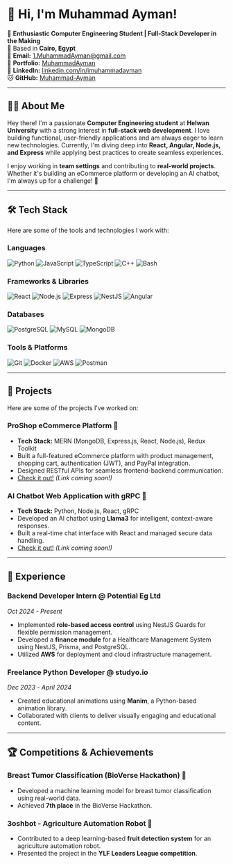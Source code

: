 # 👋 Hi, I'm Muhammad Ayman!

🚀 **Enthusiastic Computer Engineering Student | Full-Stack Developer in the Making**  
📍 Based in **Cairo, Egypt**  
📧 **Email:** [1.MuhammadAyman@gmail.com](mailto:1.MuhammadAyman@gmail.com)  
🔗 **Portfolio:** [MuhammadAyman](https://imuhammad.vercel.app/)  
💼 **LinkedIn:** [linkedin.com/in/imuhammadayman](https://www.linkedin.com/in/imuhammadayman)  
🐱 **GitHub:** [Muhammad-Ayman](https://github.com/Muhammad-Ayman)

---

## 👨‍💻 About Me

Hey there! I'm a passionate **Computer Engineering student** at **Helwan University** with a strong interest in **full-stack web development**. I love building functional, user-friendly applications and am always eager to learn new technologies. Currently, I'm diving deep into **React, Angular, Node.js, and Express** while applying best practices to create seamless experiences.

I enjoy working in **team settings** and contributing to **real-world projects**. Whether it's building an eCommerce platform or developing an AI chatbot, I'm always up for a challenge! 🚀

---

## 🛠️ Tech Stack

Here are some of the tools and technologies I work with:

### **Languages**
![Python](https://img.shields.io/badge/Python-3776AB?style=for-the-badge&logo=python&logoColor=white)
![JavaScript](https://img.shields.io/badge/JavaScript-F7DF1E?style=for-the-badge&logo=javascript&logoColor=black)
![TypeScript](https://img.shields.io/badge/TypeScript-3178C6?style=for-the-badge&logo=typescript&logoColor=white)
![C++](https://img.shields.io/badge/C++-00599C?style=for-the-badge&logo=c%2B%2B&logoColor=white)
![Bash](https://img.shields.io/badge/Bash-4EAA25?style=for-the-badge&logo=gnu-bash&logoColor=white)

### **Frameworks & Libraries**
![React](https://img.shields.io/badge/React-61DAFB?style=for-the-badge&logo=react&logoColor=black)
![Node.js](https://img.shields.io/badge/Node.js-339933?style=for-the-badge&logo=node.js&logoColor=white)
![Express](https://img.shields.io/badge/Express-000000?style=for-the-badge&logo=express&logoColor=white)
![NestJS](https://img.shields.io/badge/NestJS-E0234E?style=for-the-badge&logo=nestjs&logoColor=white)
![Angular](https://img.shields.io/badge/Angular-DD0031?style=for-the-badge&logo=angular&logoColor=white)

### **Databases**
![PostgreSQL](https://img.shields.io/badge/PostgreSQL-4169E1?style=for-the-badge&logo=postgresql&logoColor=white)
![MySQL](https://img.shields.io/badge/MySQL-4479A1?style=for-the-badge&logo=mysql&logoColor=white)
![MongoDB](https://img.shields.io/badge/MongoDB-47A248?style=for-the-badge&logo=mongodb&logoColor=white)

### **Tools & Platforms**
![Git](https://img.shields.io/badge/Git-F05032?style=for-the-badge&logo=git&logoColor=white)
![Docker](https://img.shields.io/badge/Docker-2496ED?style=for-the-badge&logo=docker&logoColor=white)
![AWS](https://img.shields.io/badge/AWS-232F3E?style=for-the-badge&logo=amazon-aws&logoColor=white)
![Postman](https://img.shields.io/badge/Postman-FF6C37?style=for-the-badge&logo=postman&logoColor=white)

---

## 🚀 Projects

Here are some of the projects I've worked on:

### **ProShop eCommerce Platform** 🛒
- **Tech Stack:** MERN (MongoDB, Express.js, React, Node.js), Redux Toolkit
- Built a full-featured eCommerce platform with product management, shopping cart, authentication (JWT), and PayPal integration.
- Designed RESTful APIs for seamless frontend-backend communication.
- [Check it out!](#) *(Link coming soon!)*

### **AI Chatbot Web Application with gRPC** 🤖
- **Tech Stack:** Python, Node.js, React, gRPC
- Developed an AI chatbot using **Llama3** for intelligent, context-aware responses.
- Built a real-time chat interface with React and managed secure data handling.
- [Check it out!](#) *(Link coming soon!)*

---

## 🌟 Experience

### **Backend Developer Intern @ Potential Eg Ltd**  
*Oct 2024 - Present*  
- Implemented **role-based access control** using NestJS Guards for flexible permission management.
- Developed a **finance module** for a Healthcare Management System using NestJS, Prisma, and PostgreSQL.
- Utilized **AWS** for deployment and cloud infrastructure management.

### **Freelance Python Developer @ studyo.io**  
*Dec 2023 - April 2024*  
- Created educational animations using **Manim**, a Python-based animation library.
- Collaborated with clients to deliver visually engaging and educational content.

---

## 🏆 Competitions & Achievements

### **Breast Tumor Classification (BioVerse Hackathon)** 🏅
- Developed a machine learning model for breast tumor classification using real-world data.
- Achieved **7th place** in the BioVerse Hackathon.

### **3oshbot - Agriculture Automation Robot** 🤖
- Contributed to a deep learning-based **fruit detection system** for an agriculture automation robot.
- Presented the project in the **YLF Leaders League competition**.

